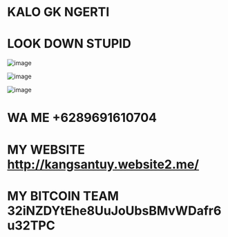 # KALO GK NGERTI

# LOOK DOWN STUPID 

![image](https://user-images.githubusercontent.com/73192109/201518950-2b0df487-5d04-4baf-9b74-ca4772e00aaf.png)

![image](https://user-images.githubusercontent.com/73192109/201518980-d17290bf-211f-46ea-9a8a-8f9a6e936d29.png)

![image](https://user-images.githubusercontent.com/73192109/201519083-0a99d096-054d-4a16-a610-b69bed7e12e5.png)

# WA ME +6289691610704


# MY WEBSITE http://kangsantuy.website2.me/


# MY BITCOIN TEAM 32iNZDYtEhe8UuJoUbsBMvWDafr6u32TPC
